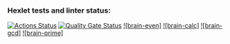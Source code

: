 ### Hexlet tests and linter status:
[![Actions Status](https://github.com/Nadezhda18/qa-auto-engineer-javascript-project-44/actions/workflows/hexlet-check.yml/badge.svg)](https://github.com/Nadezhda18/qa-auto-engineer-javascript-project-44/actions)
[![Quality Gate Status](https://sonarcloud.io/api/project_badges/measure?project=Nadezhda18_qa-auto-engineer-javascript-project-44&metric=alert_status)](https://sonarcloud.io/summary/new_code?id=Nadezhda18_qa-auto-engineer-javascript-project-44)
[![brain-even]](https://asciinema.org/a/LvSaWx7HWPZMEXOw77rTdljMV)
[![brain-calc]](https://asciinema.org/a/bbFpugTrPtFa4wLdRWYzkrvku)
[![brain-gcd]](https://asciinema.org/a/RMCrJFigfA5YPsa17BsdGELHf)
[![brain-prime]](https://asciinema.org/a/1xKKPs9Czz8O8OfqQtpMwyCoO)
